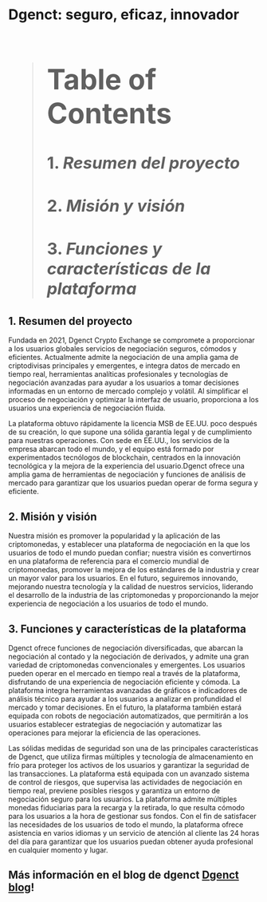 <h1>Dgenct: seguro, eficaz, innovador<h1>
  
> # Table of Contents
> ### 1. _Resumen del proyecto_
> ### 2. _Misión y visión_
> ### 3. _Funciones y características de la plataforma_

## **1. Resumen del proyecto**
Fundada en 2021, Dgenct Crypto Exchange se compromete a proporcionar a los usuarios globales servicios de negociación seguros, cómodos y eficientes. Actualmente admite la negociación de una amplia gama de criptodivisas principales y emergentes, e integra datos de mercado en tiempo real, herramientas analíticas profesionales y tecnologías de negociación avanzadas para ayudar a los usuarios a tomar decisiones informadas en un entorno de mercado complejo y volátil. Al simplificar el proceso de negociación y optimizar la interfaz de usuario, proporciona a los usuarios una experiencia de negociación fluida.

La plataforma obtuvo rápidamente la licencia MSB de EE.UU. poco después de su creación, lo que supone una sólida garantía legal y de cumplimiento para nuestras operaciones. Con sede en EE.UU., los servicios de la empresa abarcan todo el mundo, y el equipo está formado por experimentados tecnólogos de blockchain, centrados en la innovación tecnológica y la mejora de la experiencia del usuario.Dgenct ofrece una amplia gama de herramientas de negociación y funciones de análisis de mercado para garantizar que los usuarios puedan operar de forma segura y eficiente.

## **2. Misión y visión**
Nuestra misión es promover la popularidad y la aplicación de las criptomonedas, y establecer una plataforma de negociación en la que los usuarios de todo el mundo puedan confiar; nuestra visión es convertirnos en una plataforma de referencia para el comercio mundial de criptomonedas, promover la mejora de los estándares de la industria y crear un mayor valor para los usuarios. En el futuro, seguiremos innovando, mejorando nuestra tecnología y la calidad de nuestros servicios, liderando el desarrollo de la industria de las criptomonedas y proporcionando la mejor experiencia de negociación a los usuarios de todo el mundo.

## **3. Funciones y características de la plataforma**

Dgenct ofrece funciones de negociación diversificadas, que abarcan la negociación al contado y la negociación de derivados, y admite una gran variedad de criptomonedas convencionales y emergentes. Los usuarios pueden operar en el mercado en tiempo real a través de la plataforma, disfrutando de una experiencia de negociación eficiente y cómoda. La plataforma integra herramientas avanzadas de gráficos e indicadores de análisis técnico para ayudar a los usuarios a analizar en profundidad el mercado y tomar decisiones. En el futuro, la plataforma también estará equipada con robots de negociación automatizados, que permitirán a los usuarios establecer estrategias de negociación y automatizar las operaciones para mejorar la eficiencia de las operaciones.

Las sólidas medidas de seguridad son una de las principales características de Dgenct, que utiliza firmas múltiples y tecnología de almacenamiento en frío para proteger los activos de los usuarios y garantizar la seguridad de las transacciones. La plataforma está equipada con un avanzado sistema de control de riesgos, que supervisa las actividades de negociación en tiempo real, previene posibles riesgos y garantiza un entorno de negociación seguro para los usuarios. La plataforma admite múltiples monedas fiduciarias para la recarga y la retirada, lo que resulta cómodo para los usuarios a la hora de gestionar sus fondos. Con el fin de satisfacer las necesidades de los usuarios de todo el mundo, la plataforma ofrece asistencia en varios idiomas y un servicio de atención al cliente las 24 horas del día para garantizar que los usuarios puedan obtener ayuda profesional en cualquier momento y lugar.

## Más información en el blog de dgenct [Dgenct blog](https://dgenct.github.io)!
